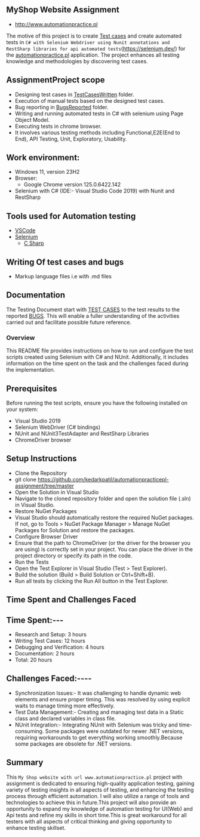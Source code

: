  ##  MyShop Website Assignment 
- http://www.automationpractice.pl

The motive of this project is to create [Test cases](https://github.com/kedarkpatil/automationpracticepl-assignment/tree/master/TestCasesWritten) and create automated tests in `C# with Selenium Webdriver using Nunit annotations and RestSharp libraries for api automated tests`(https://selenium.dev/) for the [automationpractice.pl](http://www.automationpractice.pl/) application. The project enhances all testing knowledge and methodologies by discovering test cases.

## AssignmentProject scope

- Designing test cases in [TestCasesWritten](https://github.com/kedarkpatil/automationpracticepl-assignment/tree/master/TestCasesWritten) folder.
- Execution of manual tests based on the designed test cases.
- Bug reporting in [BugsReported](https://github.com/kedarkpatil/automationpracticepl-assignment/tree/master/BugsReported) folder.
- Writing and running automated tests in C# with selenium using Page Object Model.
- Executing tests in chrome browser.
- It involves various testing methods including Functional,E2E(End to End), API Testing, Unit, Exploratory, Usability.

## Work environment:
- Windows 11, version 23H2
- Browser:
  - Google Chrome version 125.0.6422.142
- Selenium with C# (IDE:- Visual Studio Code 2019) with Nunit and RestSharp

## Tools used for Automation testing
- [VSCode](https://code.visualstudio.com/)
- [Selenium](https://selenium.dev/)
    - [C Sharp ](https://learn.microsoft.com/en-us/dotnet/csharp/)


## Writing Of test cases and bugs
- Markup language files i.e with .md files
      

## Documentation

The Testing Document start with [TEST CASES](https://github.com/kedarkpatil/automationpracticepl-assignment/tree/master/TestCasesWritten) to the test results to the reported [BUGS](https://github.com/kedarkpatil/automationpracticepl-assignment/tree/master/BugsReported). This will enable a fuller understanding of the activities carried out and facilitate possible future reference.  

### Overview
This README file provides instructions on how to run and configure the test scripts created using Selenium with C# and NUnit. Additionally, it includes information on the time spent on the task and the challenges faced during the implementation.

## Prerequisites
Before running the test scripts, ensure you have the following installed on your system:

- Visual Studio 2019
- Selenium WebDriver (C# bindings)
- NUnit and NUnit3TestAdapter and RestSharp Libraries
- ChromeDriver browser

## Setup Instructions
- Clone the Repository
- git clone https://github.com/kedarkpatil/automationpracticepl-assignment/tree/master
- Open the Solution in Visual Studio
- Navigate to the cloned repository folder and open the solution file (.sln) in Visual Studio.
- Restore NuGet Packages
- Visual Studio should automatically restore the required NuGet packages. If not, go to Tools > NuGet Package Manager > Manage NuGet Packages for Solution and restore the packages.
- Configure Browser Driver
- Ensure that the path to ChromeDriver (or the driver for the browser you are using) is correctly set in your project. You can place the driver in the project directory or specify its path in the code.
- Run the Tests
- Open the Test Explorer in Visual Studio (Test > Test Explorer).
- Build the solution (Build > Build Solution or Ctrl+Shift+B).
- Run all tests by clicking the Run All button in the Test Explorer.


## Time Spent and Challenges Faced
## Time Spent:---
- Research and Setup: 3 hours
- Writing Test Cases: 12 hours
- Debugging and Verification: 4 hours
- Documentation: 2 hours
- Total: 20 hours

## Challenges Faced:----

- Synchronization Issues:- It was challenging to handle dynamic web elements and ensure proper timing. This was resolved by using explicit waits to manage timing more effectively.
- Test Data Management:- Creating and managing test data in a Static class and declared variables in class file.
- NUnit Integration:- Integrating NUnit with Selenium was tricky and time-consuming. Some packages were outdated for newer .NET versions, requiring workarounds to get everything working smoothly.Because some packages are obsolete for .NET versions.



## Summary

This `My Shop website with url www.automationpractice.pl` project with assignment is dedicated to ensuring high-quality application testing, gaining variety of testing insights in all aspects of testing, and enhancing the testing process through efficient automation. I will also utilize a range of tools and technologies to achieve this in future.This project will also provide an opportunity to expand my knowledge of automation testing for UI(Web) and Api tests and refine my skills in short time.This is great workaround for all testers with all aspects of critical thinking and giving opportunity to enhance testing skillset.
